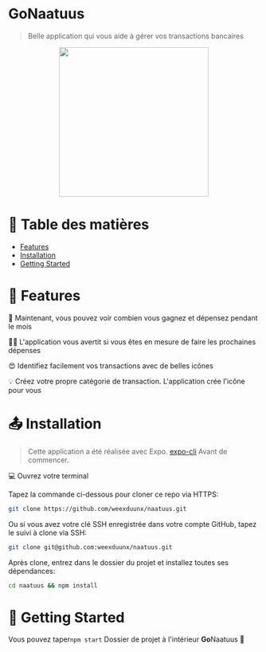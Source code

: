 <!-- <p align="center">
  <img src="./src/assets/logo.svg" style="margin: 16px 80px"/>
</p> -->
# **Go**Naatuus


> Belle application qui vous aide à gérer vos transactions bancaires

<p align="center">
  <img width="300"src="./src/assets/demo.gif?raw=true" />
</p>

# :page_facing_up: Table des matières

* [Features](#rocket-features)
* [Installation](#outbox_tray-installation)
* [Getting Started](#runner-getting-started)

# :rocket: Features

💸 Maintenant, vous pouvez voir combien vous gagnez et dépensez pendant le mois

✋🏽 L'application vous avertit si vous êtes en mesure de faire les prochaines dépenses
 
😍 Identifiez facilement vos transactions avec de belles icônes
 
💡 Créez votre propre catégorie de transaction. L'application crée l'icône pour vous

# :outbox_tray: Installation
> Cette application a été réalisée avec Expo. <a href="https://docs.expo.io/workflow/expo-cli/" target="_blank">expo-cli</a> Avant de commencer.

💻 Ouvrez votre terminal

Tapez la commande ci-dessous pour cloner ce repo via HTTPS:
```bash
git clone https://github.com/weexduunx/naatuus.git
```
Ou si vous avez votre clé SSH enregistrée dans votre compte GitHub, tapez le suivi à clone via SSH:
```bash
git clone git@github.com:weexduunx/naatuus.git
```

Après clone, entrez dans le dossier du projet et installez toutes ses dépendances:
```bash
cd naatuus && npm install
```
 
# :runner: Getting Started
Vous pouvez taper```npm start``` Dossier de projet à l'intérieur **Go**Naatuus 🎉
